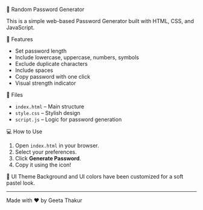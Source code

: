 🔐 Random Password Generator

This is a simple web-based Password Generator built with HTML, CSS, and JavaScript.

🌟 Features
- Set password length
- Include lowercase, uppercase, numbers, symbols
- Exclude duplicate characters
- Include spaces
- Copy password with one click
- Visual strength indicator

📁 Files
- `index.html` – Main structure
- `style.css` – Stylish design
- `script.js` – Logic for password generation

💻 How to Use
1. Open `index.html` in your browser.
2. Select your preferences.
3. Click **Generate Password**.
4. Copy it using the icon!

🎨 UI Theme
Background and UI colors have been customized for a soft pastel look.

---

Made with ❤️ by Geeta Thakur
